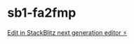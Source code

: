# sb1-fa2fmp

[Edit in StackBlitz next generation editor ⚡️](https://stackblitz.com/~/github.com/Tison12345/sb1-fa2fmp)